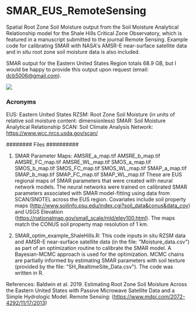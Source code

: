 # SMAR_EUS_RemoteSensing
Spatial Root Zone Soil Moisture output from the Soil Moisture Analytical Relationship model for the Shale Hills Critical Zone Observatory, which is featured in a manuscript submitted to the journal Remote Sensing.  Example code for calibrating SMAR with NASA's AMSR-E near-surface satellite data and in situ root zone soil moisture data is also included.

SMAR output for the Eastern United States Region totals 68.9 GB, but I would be happy to provide this output upon request (email: dcb5006@gmail.com). 

![](/SMAR_EUS_RemoteSensing/Figure8.JPG)

### Acronyms ###
EUS: Eastern United States
RZSM: Root Zone Soil Moisture (in units of relative soil moisture content: dimensionless)
SMAR: Soil Moisture Analytical Relationship
SCAN: Soil Climate Analysis Network: https://www.wcc.nrcs.usda.gov/scan/

######## Files ##########
1) SMAR Parameter Maps:
AMSRE_a_map.tif
AMSRE_b_map.tif
AMSRE_FC_map.tif
AMSRE_WL_map.tif
SMOS_a_map.tif
SMOS_b_map.tif
SMOS_FC_map.tif
SMOS_WL_map.tif
SMAP_a_map.tif
SMAP_b_map.tif
SMAP_FC_map.tif
SMAP_WL_map.tif
These are EUS regional maps of SMAR parameters that were created with neural network models.  The neural networks were trained on calibrated SMAR parameters associated with SMAR model-fitting using data from SCAN/SNOTEL across the EUS region.  Covariates include soil property maps (http://www.soilinfo.psu.edu/index.cgi?soil_data&conus&data_cov) and USGS Elevation (https://nationalmap.gov/small_scale/mld/elev100.html).  The maps match the CONUS soil property map resolution of 1 km.

2) SMAR_optim_example_ShaleHills.R:
This code inputs in situ RZSM data and AMSR-E near-surface satellite data (in the file: "Moisture_data.csv") as part of an optimization routine to calibrate the SMAR model. A Bayesian-MCMC approach is used for the optimization. MCMC chains are partially informed by estimating SMAR parameters with soil texture (provided by the file: "SH_RealtimeSite_Data.csv"). The code was written in R.


References: Baldwin et al. 2019. Estimating Root Zone Soil Moisture Across the Eastern United States with Passive Microwave Satellite Data and a Simple Hydrologic Model. Remote Sensing: (https://www.mdpi.com/2072-4292/11/17/2013)
